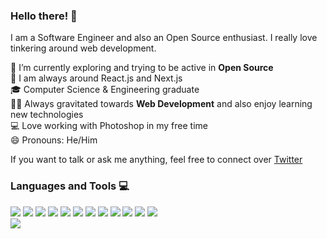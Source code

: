 
### Hello there! 👋
I am a Software Engineer and also an Open Source enthusiast. I really love tinkering around web development. 


🔭 I’m currently exploring and trying to be active in <strong>Open Source</strong> <br/>
🌱 I am always around React.js and Next.js <br/>
🎓 Computer Science & Engineering graduate <br/>
👨‍💻 Always gravitated towards <strong>Web Development</strong> and also enjoy learning new technologies <br/>
💻 Love working with Photoshop in my free time <br />
😄 Pronouns: He/Him <br/>


If you want to talk or ask me anything, feel free to connect over [Twitter](https://twitter.com/niteshseram)


### Languages and Tools 💻
 
![](https://img.shields.io/badge/Java-informational?style=flat&logo=Java&logoColor=white&color=2D2B55)
![](https://img.shields.io/badge/JavaScript-informational?style=flat&logo=JavaScript&logoColor=white&color=2D2B55)
![](https://img.shields.io/badge/React-informational?style=flat&logo=react&logoColor=white&color=2D2B55)
![](https://img.shields.io/badge/Next.js-informational?style=flat&logo=next.js&logoColor=white&color=2D2B55)
![](https://img.shields.io/badgeExpress.js-informational?style=flat&logo=express&logoColor=white&color=2D2B55)
![](https://img.shields.io/badge/Redux-informational?style=flat&logo=Redux&logoColor=white&color=2D2B55)
![](https://img.shields.io/badge/Node.js-informational?style=flat&logo=node.js&logoColor=white&color=2D2B55)
![](https://img.shields.io/badge/SpringBoot-informational?style=flat&logo=Spring&logoColor=white&color=2D2B55)
![](https://img.shields.io/badge/MySQL-informational?style=flat&logo=MySQL&logoColor=white&color=2D2B55)
![](https://img.shields.io/badge/MongoDB-informational?style=flat&logo=MongoDB&logoColor=white&color=2D2B55)
![](https://img.shields.io/badge/ChakraUI-informational?style=flat&logo=chakraui&logoColor=white&color=2D2B55)
![](https://img.shields.io/badge/StyledComponents-informational?style=flat&logo=styled-components&logoColor=white&color=2D2B55)
<br />
![](https://github-readme-stats.vercel.app/api?username=niteshseram&theme=shades-of-purple&show_icons=true&hide_border=true)



